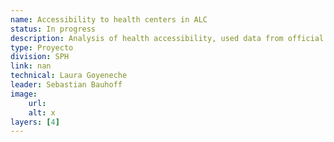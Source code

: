 ```yaml
---
name: Accessibility to health centers in ALC
status: In progress
description: Analysis of health accessibility, used data from official sources in 16-20 countries in the region collected and processed by PAHO.This analysis will be part of the 2025 Flagship of the Transportation Division.
type: Proyecto
division: SPH
link: nan
technical: Laura Goyeneche
leader: Sebastian Bauhoff
image: 
    url: 
    alt: x
layers: [4]
---
```

    